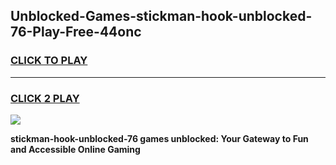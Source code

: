 
## Unblocked-Games-stickman-hook-unblocked-76-Play-Free-44onc
<h3>
<a href="https://premium76.site?title=stickman-hook-unblocked-76&ref=18A1">CLICK TO PLAY</a></h3>
<hr>

<h3>
<a href="https://premium76.site?title=stickman-hook-unblocked-76&ref=18A1">CLICK 2 PLAY</a>
  
</h3>

<a href="https://premium76.site?title=stickman-hook-unblocked-76&ref=18A1"><img src="https://clearcache.store/games.png"></a>


**stickman-hook-unblocked-76 games unblocked: Your Gateway to Fun and Accessible Online Gaming**
